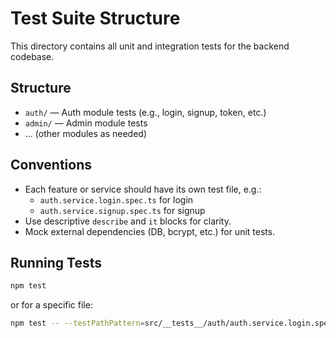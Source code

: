 # Test Suite Structure

This directory contains all unit and integration tests for the backend codebase.

## Structure

- `auth/` — Auth module tests (e.g., login, signup, token, etc.)
- `admin/` — Admin module tests
- ... (other modules as needed)

## Conventions

- Each feature or service should have its own test file, e.g.:
  - `auth.service.login.spec.ts` for login
  - `auth.service.signup.spec.ts` for signup
- Use descriptive `describe` and `it` blocks for clarity.
- Mock external dependencies (DB, bcrypt, etc.) for unit tests.

## Running Tests

```bash
npm test
```

or for a specific file:

```bash
npm test -- --testPathPattern=src/__tests__/auth/auth.service.login.spec.ts
```
